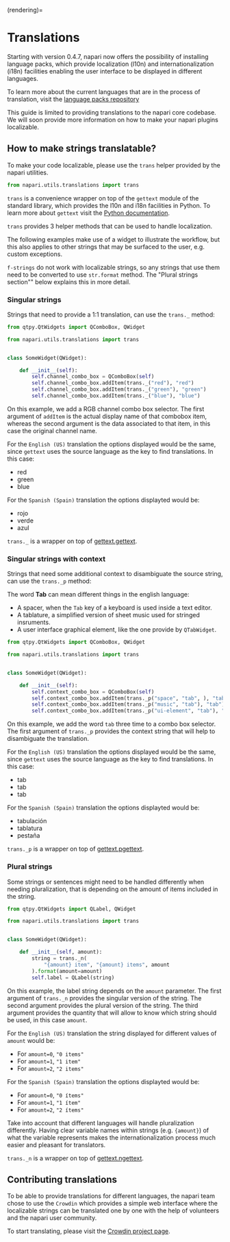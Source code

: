 (rendering)=

# Translations

Starting with version 0.4.7, napari now offers the possibility of installing
language packs, which provide localization (l10n) and internationalization
(i18n) facilities enabling the user interface to be displayed in different
languages.

To learn more about the current languages that are in the process of
translation, visit the [language packs repository](https://github.com/napari/napari-language-packs)

This guide is limited to providing translations to the napari core codebase.
We will soon provide more information on how to make your napari plugins 
localizable.

## How to make strings translatable?

To make your code localizable, please use the `trans` helper provided by the
napari utilities.

```python
from napari.utils.translations import trans
```

`trans` is a convenience wrapper on top of the `gettext` module of the
standard library, which provides the l10n and i18n facilities in Python. To
learn more about `gettext` visit the [Python documentation](https://docs.python.org/3/library/gettext.html).

`trans` provides 3 helper methods that can be used to handle localization.

The following examples make use of a widget to illustrate the workflow, but
this also applies to other strings that may be surfaced to the user, e.g.
custom exceptions.

`f-strings` do not work with localizable strings, so any strings that use them
need to be converted to use `str.format` method. The "Plural strings section""
below explains this in more detail.

### Singular strings

Strings that need to provide a 1:1 translation, can use the `trans._` method:

```python
from qtpy.QtWidgets import QComboBox, QWidget

from napari.utils.translations import trans


class SomeWidget(QWidget):

    def __init__(self):
        self.channel_combo_box = QComboBox(self)        
        self.channel_combo_box.addItem(trans._("red"), "red")
        self.channel_combo_box.addItem(trans._("green"), "green")
        self.channel_combo_box.addItem(trans._("blue"), "blue")
```

On this example, we add a RGB channel combo box selector. The first argument of 
`addItem` is the actual display name of that combobox item, whereas the second
argument is the data associated to that item, in this case the original channel
name.

For the `English (US)` translation the options displayed would be the same,
since `gettext` uses the source language as the key to find translations.
In this case:

  * red
  * green
  * blue

For the `Spanish (Spain)` translation the options displayted would be:

  * rojo
  * verde
  * azul

`trans._` is a wrapper on top of [gettext.gettext](https://docs.python.org/3/library/gettext.html#gettext.gettext).

### Singular strings with context

Strings that need some additional context to disambiguate the source string,
can use the `trans._p` method:

The word **Tab** can mean different things in the english language:
  * A spacer, when the `Tab` key of a keyboard is used inside a text editor.
  * A tablature, a simplified version of sheet music used for stringed
    insruments.
  * A user interface graphical element, like the one provide by `QTabWidget`.

```python
from qtpy.QtWidgets import QComboBox, QWidget

from napari.utils.translations import trans


class SomeWidget(QWidget):

    def __init__(self):
        self.context_combo_box = QComboBox(self)        
        self.context_combo_box.addItem(trans._p("space", "tab", ), "tab")
        self.context_combo_box.addItem(trans._p("music", "tab"), "tab")
        self.context_combo_box.addItem(trans._p("ui-element", "tab"), "tab")
```

On this example, we add the word `tab` three time to a combo box selector.
The first argument of `trans._p` provides the context string that will help
to disambiguate the translation.

For the `English (US)` translation the options displayed would be the same,
since `gettext` uses the source language as the key to find translations. In
this case:

  * tab
  * tab
  * tab

For the `Spanish (Spain)` translation the options displayted would be:

  * tabulación
  * tablatura
  * pestaña

`trans._p` is a wrapper on top of [gettext.pgettext](https://docs.python.org/3/library/gettext.html#gettext.pgettext).

### Plural strings

Some strings or sentences might need to be handled differently when needing
pluralization, that is depending on the amount of items included in the
string.

```python
from qtpy.QtWidgets import QLabel, QWidget

from napari.utils.translations import trans


class SomeWidget(QWidget):

    def __init__(self, amount):
        string = trans._n(
            "{amount} item", "{amount} items", amount
        ).format(amount=amount)
        self.label = QLabel(string)
```

On this example, the label string depends on the `amount` parameter. The
first argument of `trans._n` provides the singular version of the string.
The second argument provides the plural version of the string. The third
argument provides the quantity that will allow to know which string should
be used, in this case `amount`.

For the `English (US)` translation the string displayed for different values
of `amount` would be:
  * For `amount=0`, `"0 items"`
  * For `amount=1`, `"1 item"`
  * For `amount=2`, `"2 items"`

For the `Spanish (Spain)` translation the options displayted would be:
  * For `amount=0`, `"0 ítems"`
  * For `amount=1`, `"1 ítem"`
  * For `amount=2`, `"2 ítems"`

Take into account that different languages will handle pluralization
differently. Having clear variable names within strings (e.g. `{amount}`) of
what the variable represents makes the internationalization process much
easier and pleasant for translators.

`trans._n` is a wrapper on top of [gettext.ngettext](https://docs.python.org/3/library/gettext.html#gettext.ngettext).

## Contributing translations

To be able to provide translations for different languages, the napari team
chose to use the `Crowdin` which provides a simple web interface where the
localizable strings can be translated one by one with the help of volunteers
and the napari user community.

To start translating, please visit the [Crowdin project page](https://crowdin.com/project/napari).
